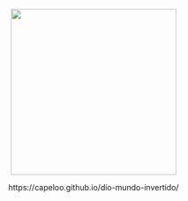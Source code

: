 <p align="center">
    <img width="300" src="https://micheleambrosio.github.io/semana-frontend-mundo-invertido/assets/images/banner/logo.svg">
</p>
<p align="center" target=_blank>
    https://capeloo.github.io/dio-mundo-invertido/
</p>
